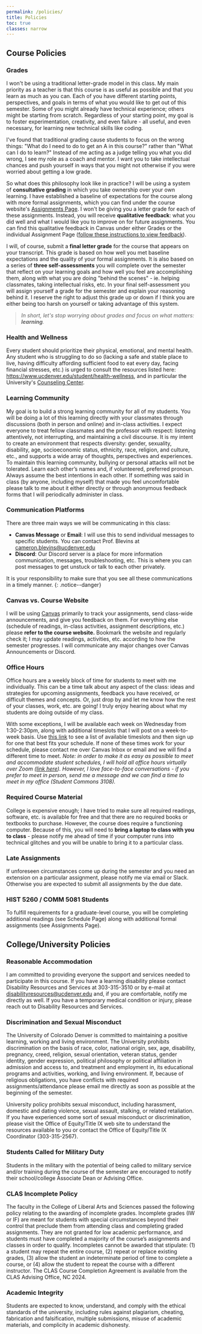 ```yaml
---
permalink: /policies/
title: Policies
toc: true
classes: narrow
---
```


## Course Policies

### Grades

I won't be using a traditional letter-grade model in this class. My main priority as a teacher is that this course is as useful as possible and that you learn as much as you can. Each of you have different starting points, perspectives, and goals in terms of what you would like to get out of this semester. Some of you might already have technical experience; others might be starting from scratch. Regardless of your starting point, my goal is to foster experimentation, creativity, and even failure - all useful, and even necessary, for learning new technical skills like coding.

I've found that traditional grading cause students to focus on the wrong things: "What do I need to do to get an A in this course?" rather than "What can I do to learn?" Instead of me acting as a judge telling you what you did wrong, I see my role as a coach and mentor. I want you to take intellectual chances and push yourself in ways that you might not otherwise if you were worried about getting a low grade.

So what does this philosophy look like in practice? I will be using a system of **consultative grading** in which you take ownership over your own learning. I have established a baseline of expectations for the course along with more formal assignments, which you can find under the course website's [Assignments Page]({{site.baseurl}}/assignments). I won't be giving you a letter grade for each of these assignments. Instead, you will receive **qualitative feedback**: what you did well and what I would like you to improve on for future assignments. You can find this qualitative feedback in Canvas under either Grades or the individual Assignment Page ([follow these instructions to view feedback](https://community.canvaslms.com/t5/Student-Guide/How-do-I-view-assignment-comments-from-my-instructor/ta-p/283)).

I will, of course, submit a **final letter grade** for the course that appears on your transcript. This grade is based on how well you met baseline expectations and the quality of your formal assignments. It is also based on a series of **three self-assessments** you will complete over the semester that reflect on your learning goals and how well you feel are accomplishing them, along with what you are doing "behind the scenes" - ie. helping classmates, taking intellectual risks, etc. In your final self-assessment you will assign yourself a grade for the semester and explain your reasoning behind it. I reserve the right to adjust this grade up or down if I think you are either being too harsh on yourself or taking advantage of this system.

> _In short, let's stop worrying about grades and focus on what matters: **learning**._

### Health and Wellness

Every student should prioritize their physical, emotional, and mental health. Any student who is struggling to do so (lacking a safe and stable place to live, having difficulty affording sufficient food to eat every day, facing financial stresses, etc.) is urged to consult the resources listed here: <https://www.ucdenver.edu/student/health-wellness>, and in particular the University's [Counseling Center](https://www.ucdenver.edu/counseling-center).

### Learning Community

My goal is to build a strong learning community for all of my students. You will be doing a lot of this learning directly with your classmates through discussions (both in person and online) and in-class activities. I expect everyone to treat fellow classmates and the professor with respect: listening attentively, not interrupting, and maintaining a civil discourse. It is my intent to create an environment that respects diversity: gender, sexuality, disability, age, socioeconomic status, ethnicity, race, religion, and culture, etc., and supports a wide array of thoughts, perspectives and experiences. To maintain this learning community, bullying or personal attacks will not be tolerated. Learn each other’s names and, if volunteered, preferred pronoun. Always assume the best intentions in each other. If something was said in class (by anyone, including myself) that made you feel uncomfortable please talk to me about it either directly or through anonymous feedback forms that I will periodically administer in class.

### Communication Platforms

There are three main ways we will be communicating in this class:

- **Canvas Message** or **Email**: I will use this to send individual messages to specific students. You can contact Prof. Blevins at [cameron.blevins@ucdenver.edu](mailto:cameron.blevins@ucdenver.edu)
- **Discord**: Our Discord server is a place for more information communication, messages, troubleshooting, etc. This is where you can post messages to get unstuck or talk to each other privately.

It is your responsibility to make sure that you see all these communications in a timely manner.
{: .notice--danger}

### Canvas vs. Course Website

I will be using [Canvas](https://ucdenver.instructure.com/courses/552717) primarily to track your assignments, send class-wide announcements, and give you feedback on them. For everything else (schedule of readings, in-class activities, assignment descriptions, etc.) please **refer to the course website.** Bookmark the website and regularly check it; I may update readings, activities, etc. according to how the semester progresses. I will communicate any major changes over Canvas Announcements or Discord.

### Office Hours

Office hours are a weekly block of time for students to meet with me individually. This can be a time talk about any aspect of the class: ideas and strategies for upcoming assignments, feedback you have received, or difficult themes and concepts. Or, just drop by and let me know how the rest of your classes, work, etc. are going! I truly enjoy hearing about what my students are doing outside of my class.

With some exceptions, I will be available each week on Wednesday from 1:30-2:30pm, along with additional timeslots that I will post on a week-to-week basis. Use [this link]() to see a list of available timeslots and then sign up for one that best fits your schedule. If none of these times work for your schedule, please contact me over Canvas Inbox or email and we will find a different time to meet. _Note: in order to make it as easy as possible to meet and accommodate student schedules, I will hold all office hours virtually over Zoom ([link here](https://ucdenver.zoom.us/j/91012819482)). However, I love face-to-face conversations - if you prefer to meet in person, send me a message and we can find a time to meet in my office (Student Commons 3108)._

### Required Course Material

College is expensive enough; I have tried to make sure all required readings, software, etc. is available for free and that there are no required books or textbooks to purchase. However, the course does require a functioning computer. Because of this, you will need to **bring a laptop to class with you to class** - please notify me ahead of time if your computer runs into technical glitches and you will be unable to bring it to a particular class.

### Late Assignments

If unforeseen circumstances come up during the semester and you need an extension on a particular assignment, please notify me via email or Slack. Otherwise you are expected to submit all assignments by the due date.

### HIST 5260 / COMM 5081 Students

To fulfill requirements for a graduate-level course, you will be completing additional readings (see Schedule Page) along with additional formal assignments (see Assignments Page).

## College/University Policies

### Reasonable Accommodation

I am committed to providing everyone the support and services needed to participate in this course. If you have a learning disability please contact Disability Resources and Services at 303-315-3510 or by e-mail at <disabilityresources@ucdenver.edu> and, if you are comfortable, notify me directly as well. If you have a temporary medical condition or injury, please reach out to Disability Resources and Services.

### Discrimination and Sexual Misconduct

The University of Colorado Denver is committed to maintaining a positive learning, working and living environment. The University prohibits discrimination on the basis of race, color, national origin, sex, age, disability, pregnancy, creed, religion, sexual orientation, veteran status, gender identity, gender expression, political philosophy or political affiliation in admission and access to, and treatment and employment in, its educational programs and activities, working, and living environment. If, because of religious obligations, you have conflicts with required assignments/attendance please email me directly as soon as possible at the beginning of the semester.

University policy prohibits sexual misconduct, including harassment, domestic and dating violence, sexual assault, stalking, or related retaliation. If you have experienced some sort of sexual misconduct or discrimination, please visit the Office of Equity/Title IX web site to understand the resources available to you or contact the Office of Equity/Title IX Coordinator (303-315-2567).

### Students Called for Military Duty

Students in the military with the potential of being called to military service and/or training during the course of the semester are encouraged to notify their school/college Associate Dean or Advising Office.

### CLAS Incomplete Policy

The faculty in the College of Liberal Arts and Sciences passed the following policy relating to the awarding of incomplete grades. Incomplete grades (IW or IF) are meant for students with special circumstances beyond their control that preclude them from attending class and completing graded assignments. They are not granted for low academic performance, and students must have completed a majority of the course’s assignments and classes in order to qualify. Incompletes cannot be awarded that stipulate: (1) a student may repeat the entire course, (2) repeat or replace existing grades, (3) allow the student an indeterminate period of time to complete a course, or (4) allow the student to repeat the course with a different instructor. The CLAS Course Completion Agreement is available from the CLAS Advising Office, NC 2024.

### Academic Integrity

Students are expected to know, understand, and comply with the ethical standards of the university, including rules against plagiarism, cheating, fabrication and falsification, multiple submissions, misuse of academic materials, and complicity in academic dishonesty.
